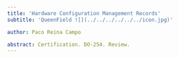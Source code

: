 ```yaml
---
title: 'Hardware Configuration Management Records'
subtitle: 'QueenField ![](../../../../../../icon.jpg)'

author: Paco Reina Campo

abstract: Certification. DO-254. Review.
---
```

